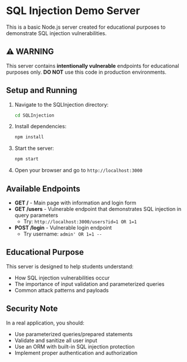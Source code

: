 # SQL Injection Demo Server

This is a basic Node.js server created for educational purposes to demonstrate SQL injection vulnerabilities.

## ⚠️ **WARNING**
This server contains **intentionally vulnerable** endpoints for educational purposes only. **DO NOT** use this code in production environments.

## Setup and Running

1. Navigate to the SQLInjection directory:
   ```bash
   cd SQLInjection
   ```

2. Install dependencies:
   ```bash
   npm install
   ```

3. Start the server:
   ```bash
   npm start
   ```

4. Open your browser and go to `http://localhost:3000`

## Available Endpoints

- **GET /** - Main page with information and login form
- **GET /users** - Vulnerable endpoint that demonstrates SQL injection in query parameters
  - Try: `http://localhost:3000/users?id=1 OR 1=1`
- **POST /login** - Vulnerable login endpoint
  - Try username: `admin' OR 1=1 --`

## Educational Purpose

This server is designed to help students understand:
- How SQL injection vulnerabilities occur
- The importance of input validation and parameterized queries
- Common attack patterns and payloads

## Security Note

In a real application, you should:
- Use parameterized queries/prepared statements
- Validate and sanitize all user input
- Use an ORM with built-in SQL injection protection
- Implement proper authentication and authorization